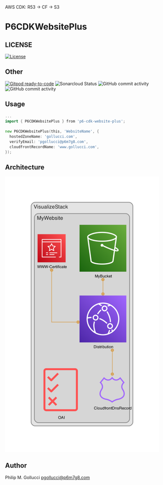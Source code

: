 AWS CDK: R53 -> CF -> S3

# P6CDKWebsitePlus

## LICENSE

[![License](https://img.shields.io/badge/License-Apache%202.0-yellowgreen.svg)](https://opensource.org/licenses/Apache-2.0)

## Other

[![Gitpod ready-to-code](https://img.shields.io/badge/Gitpod-ready--to--code-blue?logo=gitpod)](https://gitpod.io/#https://github.com/p6m7g8/p6-cdk-website-plus) ![Sonarcloud Status](https://sonarcloud.io/api/project_badges/measure?project=p6m7g8_p6-cdk-website-plus&metric=alert_status) ![GitHub commit activity](https://img.shields.io/github/commit-activity/y/p6m7g8/p6-cdk-website-plus) ![GitHub commit activity](https://img.shields.io/github/commit-activity/m/p6m7g8/p6-cdk-website-plus)

## Usage

```go
...
import { P6CDKWebsitePlus } from 'p6-cdk-website-plus';

new P6CDKWebsitePlus(this, 'WebsiteName', {
  hostedZoneName: 'gollucci.com',
  verifyEmail: 'pgollucci@p6m7g8.com',
  cloudfrontRecordName: 'www.gollucci.com',
});
```

## Architecture

![./assets/diagram.png](./assets/diagram.png)

## Author

Philip M. Gollucci [pgollucci@p6m7g8.com](mailto:pgollucci@p6m7g8.com)
